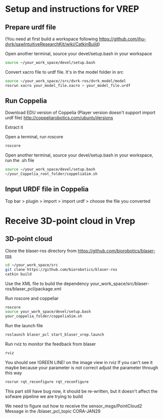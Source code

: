 # Setup and instructions for VREP


## Prepare urdf file
(You need at first build a workspace following https://github.com/jhu-dvrk/sawIntuitiveResearchKit/wiki/CatkinBuild)

Open another terminal, source your devel/setup.bash in your workspace
```sh
source ~/your_work_space/devel/setup.bash
```

Convert xacro file to urdf file. It's in the model folder in src
```sh
source ~/your_work_space//src/dvrk-ros/dvrk_model/model
rosrun xacro your_model_file.xacro > your_model_file.urdf
```

## Run Coppelia


Download EDU version of Coppelia (Player version doesn't support import urdf file)
http://coppeliarobotics.com/ubuntuVersions

Extract it

Open a terminal, run roscore
```sh
roscore
```


Open another terminal, source your devel/setup.bash in your workspace, run the .sh file
```sh
source ~/your_work_space/devel/setup.bash
~/your_Coppelia_root_folder/coppeliaSim.sh
```


## Input URDF file in Coppelia
Top bar > plugin > import > import urdf > choose the file you converted


# Receive 3D-point cloud in Vrep

## 3D-point cloud  

Clone the blaser-ros directory from https://github.com/biorobotics/blaser-ros
```sh
cd ~/your_work_space/src
git clone https://github.com/biorobotics/blaser-ros
catkin build
```

Use the XML file to build the dependency
your_work_space/src/blaser-ros/blaser_pcl/package.xml


Run roscore and coppeliar
```sh
roscore
source your_work_space/devel/setup.bash
your_coppelia_folder/coppeliaSim.sh
```

Run the launch file 
```sh
roslaunch blaser_pcl start_blaser_vrep.launch
```

Run rviz to monitor the feedback from blaser
```sh
rviz
```

You should see !GREEN LINE! on the image view in rviz
If you can't see it maybe because your parameter is not correct
adjust the parameter through this way
```sh
rosrun rqt_reconfigure rqt_reconfigure 
```
This part still have bug now, it should be re-written, but it doesn't affect the sofware pipeline we are trying to build

We need to figure out how to receive the sensor_msgs/PointCloud2 Message in the /blaser_pcl_topic
CORA-JAN29
